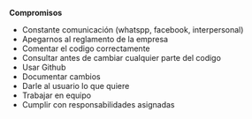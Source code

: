 **Compromisos**

 - Constante comunicación (whatspp, facebook, interpersonal)
 - Apegarnos al reglamento de la empresa
 - Comentar el codigo correctamente
 - Consultar antes de cambiar cualquier parte del codigo
 - Usar Github
 - Documentar cambios 
 - Darle al usuario lo que quiere 
 - Trabajar en equipo
 - Cumplir con responsabilidades asignadas
 